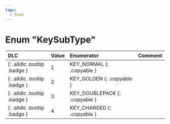 ```yaml
---
tags:
  - Enum
---
```

# Enum "KeySubType"
|DLC|Value|Enumerator|Comment|
|:--|:--|:--|:--|
|[ ](#){: .alldlc .tooltip .badge }|1 |KEY_NORMAL {: .copyable } |  |
|[ ](#){: .alldlc .tooltip .badge }|2 |KEY_GOLDEN {: .copyable } |  |
|[ ](#){: .alldlc .tooltip .badge }|3 |KEY_DOUBLEPACK {: .copyable } |  |
|[ ](#){: .alldlc .tooltip .badge }|4 |KEY_CHARGED {: .copyable } |  |
